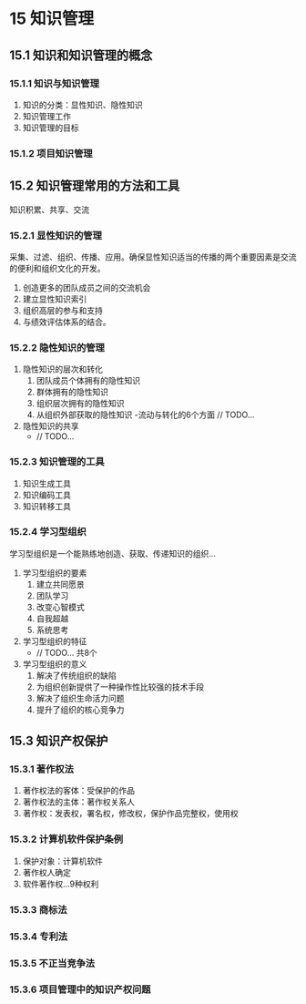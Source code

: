 # 15 知识管理
## 15.1 知识和知识管理的概念
### 15.1.1 知识与知识管理
1. 知识的分类：显性知识、隐性知识
2. 知识管理工作
3. 知识管理的目标

### 15.1.2 项目知识管理

## 15.2 知识管理常用的方法和工具
知识积累、共享、交流

### 15.2.1 显性知识的管理
采集、过滤、组织、传播、应用。确保显性知识适当的传播的两个重要因素是交流的便利和组织文化的开发。
1. 创造更多的团队成员之间的交流机会
2. 建立显性知识索引
3. 组织高层的参与和支持
4. 与绩效评估体系的结合。

### 15.2.2 隐性知识的管理
1. 隐性知识的层次和转化
	1. 团队成员个体拥有的隐性知识
	2. 群体拥有的隐性知识
	3. 组织层次拥有的隐性知识
	4. 从组织外部获取的隐性知识
	-流动与转化的6个方面 // TODO...
2. 隐性知识的共享
	- // TODO...

### 15.2.3 知识管理的工具
1. 知识生成工具
2. 知识编码工具
3. 知识转移工具

### 15.2.4 学习型组织
学习型组织是一个能熟练地创造、获取、传递知识的组织...
1. 学习型组织的要素
	1. 建立共同愿景
	2. 团队学习
	3. 改变心智模式
	4. 自我超越
	5. 系统思考
2. 学习型组织的特征
	- // TODO... 共8个
3. 学习型组织的意义
	1. 解决了传统组织的缺陷
	2. 为组织创新提供了一种操作性比较强的技术手段
	3. 解决了组织生命活力问题
	4. 提升了组织的核心竞争力

## 15.3 知识产权保护
### 15.3.1 著作权法
1. 著作权法的客体：受保护的作品
2. 著作权法的主体：著作权关系人
3. 著作权：发表权，署名权，修改权，保护作品完整权，使用权

### 15.3.2 计算机软件保护条例
1. 保护对象：计算机软件
2. 著作权人确定
3. 软件著作权...9种权利

### 15.3.3 商标法
### 15.3.4 专利法
### 15.3.5 不正当竞争法
### 15.3.6 项目管理中的知识产权问题